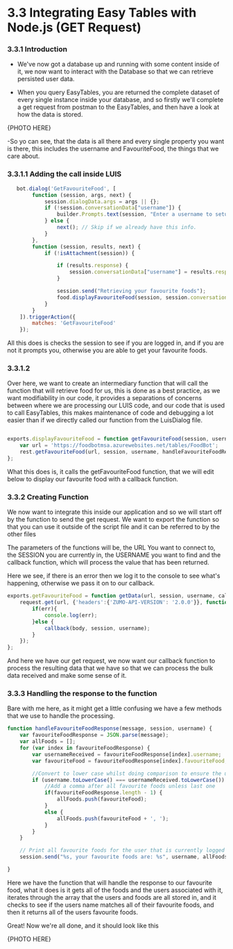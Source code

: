 # 3.3 Integrating Easy Tables with Node.js (GET Request)

### 3.3.1 Introduction

- We've now got a database up and running with some content inside of it, we now want to interact with the Database so that we can retrieve persisted user data.

- When you query EasyTables, you are returned the complete dataset of every single instance inside your database, and so firstly
we'll complete a get request from postman to the EasyTables, and then have a look at how the data is stored.

{PHOTO HERE}

-So yo can see, that the data is all there and every single property you want is there, this includes the username and FavouriteFood, the things that we care about.


### 3.3.1.1 Adding the call inside LUIS

```javascript
   bot.dialog('GetFavouriteFood', [
        function (session, args, next) {
            session.dialogData.args = args || {};        
            if (!session.conversationData["username"]) {
                builder.Prompts.text(session, "Enter a username to setup your account.");                
            } else {
                next(); // Skip if we already have this info.
            }
        },
        function (session, results, next) {
            if (!isAttachment(session)) {

                if (results.response) {
                    session.conversationData["username"] = results.response;
                }

                session.send("Retrieving your favourite foods");
                food.displayFavouriteFood(session, session.conversationData["username"]);  // <---- THIS LINE HERE IS WHAT WE NEED
            }
        }
    ]).triggerAction({
        matches: 'GetFavouriteFood'
    });
```
All this does is checks the session to see if you are logged in, and if you are not it prompts you, otherwise you are able  to get your favourite foods.

### 3.3.1.2

Over here, we want to create an intermediary function that will call the function that will retrieve food for us, this is done as a best practice, as we want modifiability in our code, it provides a separations of concerns between where we are processing our LUIS code, and our code that is used to call EasyTables, this makes maintenance of code and debugging a lot easier than if we directly called our function from the LuisDialog file.

```Javascript

exports.displayFavouriteFood = function getFavouriteFood(session, username){
    var url = 'https://foodbotmsa.azurewebsites.net/tables/FoodBot';
    rest.getFavouriteFood(url, session, username, handleFavouriteFoodResponse)
};

```
What this does is, it calls the getFavouriteFood function, that we will edit below to display our favourite food with a callback function.

### 3.3.2 Creating Function
We now want to integrate this inside our application and so we will start off by the function to send the get request.
We want to export the function so that you can use it outside of the script file and it can be referred to by the other files

The parameters of the functions will be, the URL You want to connect to, the SESSION you are currently in, the USERNAME you want to find and the callback function, which will process the value that has been returned.

Here we see, if there is an error then we log it to the console to see what's happening, otherwise we pass it on to our callback.
```javascript
exports.getFavouriteFood = function getData(url, session, username, callback){
    request.get(url, {'headers':{'ZUMO-API-VERSION': '2.0.0'}}, function(err,res,body){
        if(err){
            console.log(err);
        }else {
            callback(body, session, username);
        }
    });
};
```
And here we have our get request, we now want our callback function to process the resulting data that we have so that we can process the bulk data received and make some sense of it.

### 3.3.3 Handling the response to the function
Bare with me here, as it might get a little confusing we have a few methods that we use to handle the processing.

```javascript
function handleFavouriteFoodResponse(message, session, username) {
    var favouriteFoodResponse = JSON.parse(message);
    var allFoods = [];
    for (var index in favouriteFoodResponse) {
        var usernameReceived = favouriteFoodResponse[index].username;
        var favouriteFood = favouriteFoodResponse[index].favouriteFood;

        //Convert to lower case whilst doing comparison to ensure the user can type whatever they like
        if (username.toLowerCase() === usernameReceived.toLowerCase()) {
            //Add a comma after all favourite foods unless last one
            if(favouriteFoodResponse.length - 1) {
                allFoods.push(favouriteFood);
            }
            else {
                allFoods.push(favouriteFood + ', ');
            }
        }        
    }

    // Print all favourite foods for the user that is currently logged in
    session.send("%s, your favourite foods are: %s", username, allFoods);                

}
```
Here we have the function that will handle the response to our favourite food, what it does is it gets all of the foods and the users associated with it, iterates through the array that the users and foods are all stored in, and it checks to see if the users name matches all of their favourite foods, and then it returns all of the users favourite foods.

Great! Now we're all done, and it should look like this

{PHOTO HERE}
